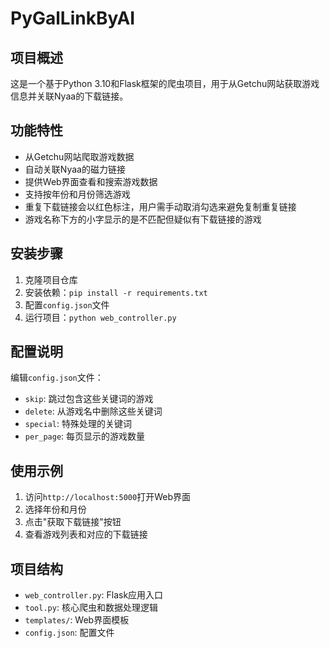 # PyGalLinkByAI

## 项目概述
这是一个基于Python 3.10和Flask框架的爬虫项目，用于从Getchu网站获取游戏信息并关联Nyaa的下载链接。

## 功能特性
- 从Getchu网站爬取游戏数据
- 自动关联Nyaa的磁力链接
- 提供Web界面查看和搜索游戏数据
- 支持按年份和月份筛选游戏
- 重复下载链接会以红色标注，用户需手动取消勾选来避免复制重复链接
- 游戏名称下方的小字显示的是不匹配但疑似有下载链接的游戏

## 安装步骤
1. 克隆项目仓库
2. 安装依赖：`pip install -r requirements.txt`
3. 配置`config.json`文件
4. 运行项目：`python web_controller.py`

## 配置说明
编辑`config.json`文件：
- `skip`: 跳过包含这些关键词的游戏
- `delete`: 从游戏名中删除这些关键词
- `special`: 特殊处理的关键词
- `per_page`: 每页显示的游戏数量

## 使用示例
1. 访问`http://localhost:5000`打开Web界面
2. 选择年份和月份
3. 点击"获取下载链接"按钮
4. 查看游戏列表和对应的下载链接

## 项目结构
- `web_controller.py`: Flask应用入口
- `tool.py`: 核心爬虫和数据处理逻辑
- `templates/`: Web界面模板
- `config.json`: 配置文件